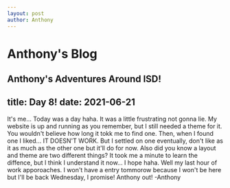 ```yaml
---
layout: post
author: Anthony
---
```

# Anthony's Blog
Anthony's Adventures Around ISD!
---

title: Day 8!
date:  2021-06-21
---
It's me... Today was a day haha. It was a little frustrating not gonna lie. My website is up and running as you remember, but I still needed a theme for it. You wouldn't believe how long it tokk me to find one. Then, when I found one I liked... IT DOESN'T WORK. But I settled on one eventually, don't like as it as much as the other one but it'll do for now. Also did you know a layout and theme are two different things? It took me a minute to learn the diffence, but I think I understand it now... I hope haha. Well my last hour of work apporoaches. I won't have a entry tommorow because I won't be here but I'll be back Wednesday, I promise! Anthony out! -Anthony 